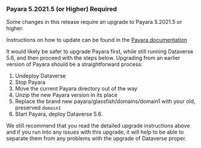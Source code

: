 ### Payara 5.2021.5 (or Higher) Required

Some changes in this release require an upgrade to Payara 5.2021.5 or higher.

Instructions on how to update can be found in the
[Payara documentation](https://docs.payara.fish/community/docs/5.2021.5/documentation/user-guides/upgrade-payara.html)

It would likely be safer to upgrade Payara first, while still running Dataverse 5.6, and then proceed with the steps
below. Upgrading from an earlier version of Payara should be a straightforward process: 

1. Undeploy Dataverse
2. Stop Payara
3. Move the current Payara directory out of the way
4. Unzip the new Payara version in its place
5. Replace the brand new payara/glassfish/domains/domain1 with your old, preserved `domain1`
6. Start Payara, deploy Dataverse 5.6.
   
We still recommend that you read the detailed upgrade instructions above and if you run into any issues with this
upgrade, it will help to be able to separate them from any problems with the upgrade of Dataverse proper.
